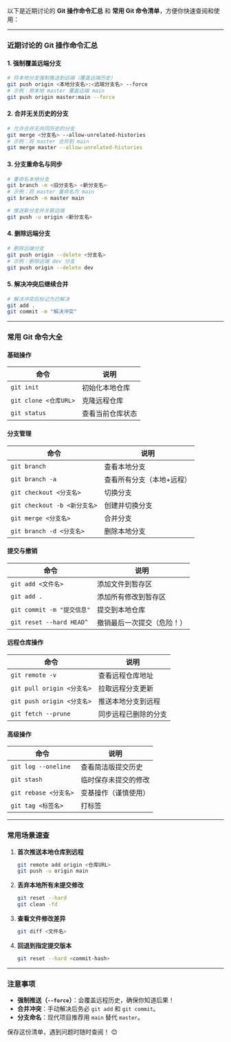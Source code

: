 以下是近期讨论的 **Git 操作命令汇总** 和 **常用 Git 命令清单**，方便你快速查阅和使用：

---

### **近期讨论的 Git 操作命令汇总**

#### **1. 强制覆盖远端分支**
```bash
# 将本地分支强制推送到远端（覆盖远端历史）
git push origin <本地分支名>:<远端分支名> --force
# 示例：用本地 master 覆盖远端 main
git push origin master:main --force
```

#### **2. 合并无关历史的分支**
```bash
# 允许合并无共同历史的分支
git merge <分支名> --allow-unrelated-histories
# 示例：将 master 合并到 main
git merge master --allow-unrelated-histories
```

#### **3. 分支重命名与同步**
```bash
# 重命名本地分支
git branch -m <旧分支名> <新分支名>
# 示例：将 master 重命名为 main
git branch -m master main

# 推送新分支并关联远端
git push -u origin <新分支名>
```

#### **4. 删除远端分支**
```bash
# 删除远端分支
git push origin --delete <分支名>
# 示例：删除远端 dev 分支
git push origin --delete dev
```

#### **5. 解决冲突后继续合并**
```bash
# 解决冲突后标记为已解决
git add .
git commit -m "解决冲突"
```

---

### **常用 Git 命令大全**

#### **基础操作**
| 命令 | 说明 |
|------|------|
| `git init` | 初始化本地仓库 |
| `git clone <仓库URL>` | 克隆远程仓库 |
| `git status` | 查看当前仓库状态 |

#### **分支管理**
| 命令 | 说明 |
|------|------|
| `git branch` | 查看本地分支 |
| `git branch -a` | 查看所有分支（本地+远程） |
| `git checkout <分支名>` | 切换分支 |
| `git checkout -b <新分支名>` | 创建并切换分支 |
| `git merge <分支名>` | 合并分支 |
| `git branch -d <分支名>` | 删除本地分支 |

#### **提交与撤销**
| 命令 | 说明 |
|------|------|
| `git add <文件名>` | 添加文件到暂存区 |
| `git add .` | 添加所有修改到暂存区 |
| `git commit -m "提交信息"` | 提交到本地仓库 |
| `git reset --hard HEAD^` | 撤销最后一次提交（危险！） |

#### **远程仓库操作**
| 命令 | 说明 |
|------|------|
| `git remote -v` | 查看远程仓库地址 |
| `git pull origin <分支名>` | 拉取远程分支更新 |
| `git push origin <分支名>` | 推送本地分支到远程 |
| `git fetch --prune` | 同步远程已删除的分支 |

#### **高级操作**
| 命令 | 说明 |
|------|------|
| `git log --oneline` | 查看简洁版提交历史 |
| `git stash` | 临时保存未提交的修改 |
| `git rebase <分支名>` | 变基操作（谨慎使用） |
| `git tag <标签名>` | 打标签 |

---

### **常用场景速查**
1. **首次推送本地仓库到远程**  
   ```bash
   git remote add origin <仓库URL>
   git push -u origin main
   ```

2. **丢弃本地所有未提交修改**  
   ```bash
   git reset --hard
   git clean -fd
   ```

3. **查看文件修改差异**  
   ```bash
   git diff <文件名>
   ```

4. **回退到指定提交版本**  
   ```bash
   git reset --hard <commit-hash>
   ```

---

### **注意事项**
- **强制推送（`--force`）**：会覆盖远程历史，确保你知道后果！
- **合并冲突**：手动解决后务必 `git add` 和 `git commit`。
- **分支命名**：现代项目推荐用 `main` 替代 `master`。

保存这份清单，遇到问题时随时查阅！ 😊